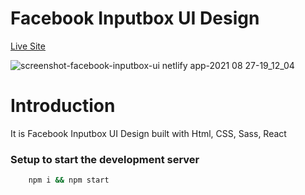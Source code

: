 # Facebook Inputbox UI Design

[Live Site](https://facebook-inputbox-ui.netlify.app/ "Facebook Inputbox UI Design")

![screenshot-facebook-inputbox-ui netlify app-2021 08 27-19_12_04](https://user-images.githubusercontent.com/59872341/131136725-45576552-b973-4def-90f5-0d276cd67bea.png)

# Introduction

It is Facebook Inputbox UI Design built with Html, CSS, Sass, React

### Setup to start the development server

```bash
    npm i && npm start
```
